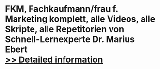 # FKM, Fachkaufmann/frau f. Marketing komplett, alle Videos, alle Skripte, alle Repetitorien von Schnell-Lernexperte Dr. Marius Ebert<br />[>> Detailed information](https://secure.shareit.com/shareit/product.html?productid=300639938&affiliateid=200057808)